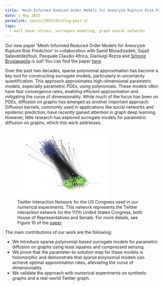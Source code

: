 ```yaml
---
title: 'Mesh-Informed Reduced Order Models for Aneurysm Rupture Risk Prediction'
date: 1 May 2025
permalink: /posts/2025/05/blog-post-3/
tags:
  - wall shear stress, surrogate modeling, graph neural networks
---
```

Our new paper 'Mesh-Informed Reduced Order Models for Aneurysm Rupture Risk Prediction' in collaboration with Saeid Moradizadeh, Sajad Salavatidezfouli, Pasquale Claudio Africa, Gianluigi Rozza and <a href="https://sites.google.com/view/paglia/home" target="_blank">Simone Brugiapaglia</a> is out! You can find the paper <a href="https://www.sciencedirect.com/science/article/pii/S0377042725002419" target="_blank">here</a>.

Over the past two decades, sparse polynomial approximation has become a key tool for constructing surrogate models, particularly in uncertainty quantification. This approach approximates high-dimensional parametric models, especially parametric PDEs, using polynomials. These models often have fast convergence rates, enabling efficient approximation and mitigating the curse of dimensionality. While much of the focus has been on PDEs, diffusion on graphs has emerged as another important approach. Diffusion kernels, commonly used in applications like social networks and epidemic prediction, have recently gained attention in graph deep learning. However, little research has explored surrogate models for parametric diffusion on graphs, which this work addresses.
<figure>
<img alt="Alt text" src="/images/twitter_comms.png" style="width:70%"><figcaption>Twitter Interaction Network for the US Congress used in our numerical experiments. This network represents the Twitter interaction network for the 117th United States Congress, both House of Representatives and Senate. For more details, see Figure 10 of the <a href="https://arxiv.org/abs/2502.06595" target="_blank">paper</a>.</figcaption></figure>

The main contributions of our work are the following:

* We introduce sparse polynomial-based surrogate models for parametric diffusion on graphs using least squares and compressed sensing.
* We prove that the parameter-to-solution map for these models is holomorphic and demonstrate that sparse polynomial models can achieve optimal approximation rates, alleviating the curse of dimensionality.
* We validate the approach with numerical experiments on synthetic graphs and a real-world Twitter graph.



